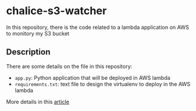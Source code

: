 # chalice-s3-watcher

In this repository, there is the code related to a lambda application on AWS to monitory my S3 bucket

## Description

There are some details on the file in this repository:
* `app.py`: Python application that will be deployed in AWS lambda
* `requirements.txt`: text file to design the virtualenv to deploy in the AWS lambda

More details in this [article](https://www.the-odd-dataguy.com/2021/11/27/data-pipeline-french-presidential-election/)
